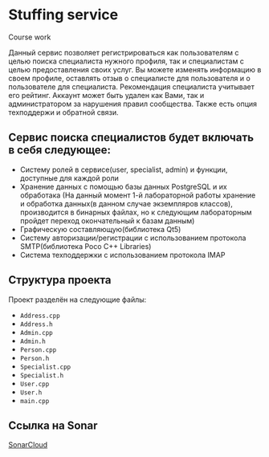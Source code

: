 # Stuffing service

Course work

Данный сервис позволяет регистрироваться как пользователям с целью поиска специалиста нужного профиля, так и специалистам с целью предоставления своих услуг. Вы можете изменять информацию в своем профиле, оставлять отзыв о специалисте для пользователя и о пользователе для специалиста. Рекомендация специалиста учитывает его рейтинг. Аккаунт может быть удален как Вами, так и администратором за нарушения правил сообщества. Также есть опция техподдержи и обратной связи.


## Сервис поиска специалистов будет включать в себя следующее:

- Систему ролей в сервисе(user, specialist, admin) и функции, доступные для каждой роли
- Хранение данных с помощью базы данных PostgreSQL и их обработака
  (На данный момент 1-й лабораторной работы хранение и обработка данных(в данном случае экземпляров классов), производится в бинарных файлах, но к следующим лабораторным пройдет переход окончательный к базам данным)
- Графическую составляющую(библиотека Qt5)
- Cистему авторизации/регистрации с использованием протокола SMTP(библиотека Poco C++ Libraries)
- Система техподдержки с использованием протокола IMAP

## Структура проекта

Проект разделён на следующие файлы:

- `Address.cpp`
- `Address.h`
- `Admin.cpp`
- `Admin.h`
- `Person.cpp`
- `Person.h`
- `Specialist.cpp`
- `Specialist.h`
- `User.cpp`
- `User.h`
- `main.cpp`




## Ссылка на Sonar

[SonarCloud](https://sonarcloud.io/project/overview?id=michael204060_StuffingService)